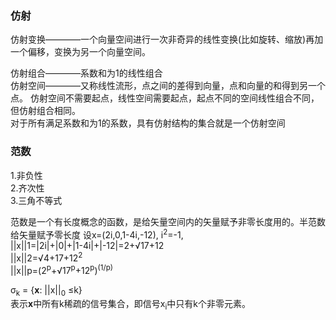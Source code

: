 ### 仿射   
仿射变换————一个向量空间进行一次非奇异的线性变换(比如旋转、缩放)再加一个偏移，变换为另一个向量空间。

仿射组合————系数和为1的线性组合   
仿射空间————又称线性流形，点之间的差得到向量，点和向量的和得到另一个点。
仿射空间不需要起点，线性空间需要起点，起点不同的空间线性组合不同，但仿射组合相同。   
对于所有满足系数和为1的系数，具有仿射结构的集合就是一个仿射空间


### 范数   
1.非负性   
2.齐次性   
3.三角不等式   

范数是一个有长度概念的函数，是给矢量空间内的矢量赋予非零长度用的。半范数给矢量赋予零长度
设x=(2i,0,1-4i,-12), i<sup>2</sup>=-1,   
||x||1=|2i|+|0|+|1-4i|+|-12|=2+&radic;17+12   
||x||2=&radic;4+17+12<sup>2</sup>   
||x||p=(2<sup>p</sup>+&radic;17<sup>p</sup>+12<sup>p</sup>)<sup>(1/p)</sup>   

&sigma;<sub>k</sub> = {**x**: ||x||<sub>0</sub> &le;k}   
表示**x**中所有k稀疏的信号集合，即信号x<sub>i</sub>中只有k个非零元素。  
